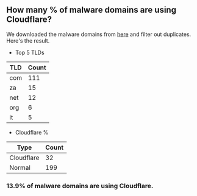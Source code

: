 ## How many % of malware domains are using Cloudflare?


We downloaded the malware domains from [here](https://urlhaus.abuse.ch) and filter out duplicates.
Here's the result.


[//]: # (start replacement)


- Top 5 TLDs

| TLD | Count |
| --- | --- |
| com | 111 |
| za | 15 |
| net | 12 |
| org | 6 |
| it | 5 |


- Cloudflare %

| Type | Count |
| --- | --- |
| Cloudflare | 32 |
| Normal | 199 |


### 13.9% of malware domains are using Cloudflare.